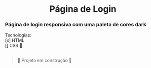 <h1 align="center">Página de Login</h1>

### Página de login responsiva com uma paleta de cores dark

Tecnologias:<br>
[x] HTML<br>
[] CSS 🎨<br><br>

> :construction: Projeto em construção :construction:
